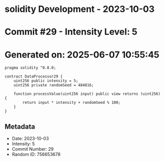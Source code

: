 ﻿# solidity Development - 2023-10-03
# Commit #29 - Intensity Level: 5
# Generated on: 2025-06-07 10:55:45
```solidity
pragma solidity ^0.8.0;

contract DataProcessor29 {
    uint256 public intensity = 5;
    uint256 private randomSeed = 484816;

    function processValue(uint256 input) public view returns (uint256) {
        return input * intensity + randomSeed % 100;
    }
}
```
## Metadata
- Date: 2023-10-03
- Intensity: 5
- Commit Number: 29
- Random ID: 756653678
